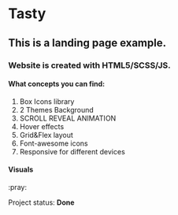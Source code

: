 # Tasty

## This is a landing page example.

### Website is created with HTML5/SCSS/JS.

<div>
    <h4>What concepts you can find:</h4>
    <ol>
        <li>Box Icons library</li>
        <li>2 Themes Background</li>
        <li>SCROLL REVEAL ANIMATION</li>
        <li>Hover effects</li>
        <li>Grid&Flex layout</li>
        <li>Font-awesome icons </li>
        <li>Responsive for different devices</li>
    </ol>
</div>

<h4>Visuals</h4>
:pray:

<p>Project status: <span style="font-weight: bold;">Done<span></p>
